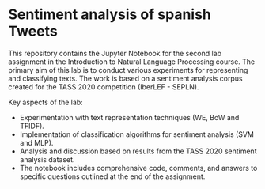 # Sentiment analysis of spanish Tweets

This repository contains the Jupyter Notebook for the second lab assignment in the Introduction to Natural Language Processing course. The primary aim of this lab is to conduct various experiments for representing and classifying texts. The work is based on a sentiment analysis corpus created for the TASS 2020 competition (IberLEF - SEPLN).

Key aspects of the lab:

- Experimentation with text representation techniques (WE, BoW and TFIDF).
- Implementation of classification algorithms for sentiment analysis (SVM and MLP).
- Analysis and discussion based on results from the TASS 2020 sentiment analysis dataset.
- The notebook includes comprehensive code, comments, and answers to specific questions outlined at the end of the assignment.

